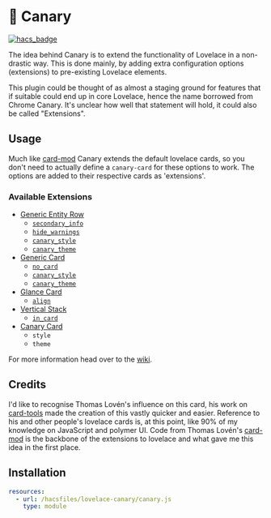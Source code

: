 # 🐤 Canary

[![hacs_badge](https://img.shields.io/badge/HACS-Default-orange.svg?style=for-the-badge)](https://github.com/custom-components/hacs)

The idea behind Canary is to extend the functionality of Lovelace in a non-drastic way. This is done mainly, by adding extra configuration options (extensions) to pre-existing Lovelace elements.

This plugin could be thought of as almost a staging ground for features that if suitable could end up in core Lovelace, hence the name borrowed from Chrome Canary. It's unclear how well that statement will hold, it could also be called "Extensions".

## Usage

Much like [card-mod] Canary extends the default lovelace cards, so you don't need to actually define a `canary-card` for these options to work. The options are added to their respective cards as 'extensions'.

###  Available Extensions

* [Generic Entity Row](https://github.com/jcwillox/lovelace-canary/wiki/Generic-Entity-Row)
	* [`secondary_info`](https://github.com/jcwillox/lovelace-canary/wiki/Generic-Entity-Row#secondary_info)
	* [`hide_warnings`](https://github.com/jcwillox/lovelace-canary/wiki/Generic-Entity-Row#hide_warnings)
	* [`canary_style`](https://github.com/jcwillox/lovelace-canary/wiki/Generic-Entity-Row#canary_style)
	* [`canary_theme`](https://github.com/jcwillox/lovelace-canary/wiki/Generic-Entity-Row#canary_theme)
* [Generic Card](https://github.com/jcwillox/lovelace-canary/wiki/Generic-Card)
	* [`no_card`](https://github.com/jcwillox/lovelace-canary/wiki/Generic-Card#no_card)
	* [`canary_style`](https://github.com/jcwillox/lovelace-canary/wiki/Generic-Card#canary_style)
	* [`canary_theme`](https://github.com/jcwillox/lovelace-canary/wiki/Generic-Card#canary_theme)
* [Glance Card](https://github.com/jcwillox/lovelace-canary/wiki/Glance-Card)
	* [`align`](https://github.com/jcwillox/lovelace-canary/wiki/Glance-Card#align)
* [Vertical Stack](https://github.com/jcwillox/lovelace-canary/wiki/Vertical-Stack)
	* [`in_card`](https://github.com/jcwillox/lovelace-canary/wiki/Vertical-Stack#in_card)
* [Canary Card](https://github.com/jcwillox/lovelace-canary/wiki/Canary-Card)
	* `style`
	* `theme`

For more information head over to the [wiki](https://github.com/jcwillox/lovelace-canary/wiki).

## Credits

I'd like to recognise Thomas Lovén's influence on this card, his work on [card-tools] made the creation of this vastly quicker and easier. Reference to his and other people's lovelace cards is, at this point, like 90% of my knowledge on JavaScript and polymer UI. Code from Thomas Lovén's [card-mod] is the backbone of the extensions to lovelace and what gave me this idea in the first place.

## Installation

```yaml
resources:
  - url: /hacsfiles/lovelace-canary/canary.js
    type: module
```

[card-mod]: https://github.com/thomasloven/lovelace-card-mod
[card-tools]: https://github.com/thomasloven/lovelace-card-tools
